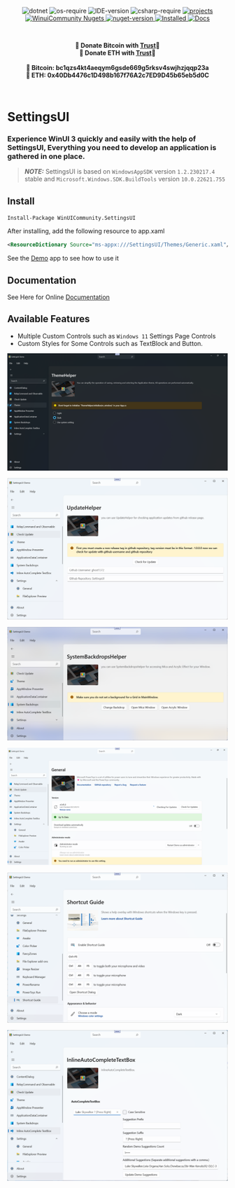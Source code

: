 ﻿<p align="center">
    <img alt="dotnet" src="https://img.shields.io/badge/.net-%3E=6.0-brightgreen"/>
    <img alt="os-require" src="https://img.shields.io/badge/OS-%3E%3D%20Windows%2010%20Build%201809-orange"/>
    <img alt="IDE-version" src="https://img.shields.io/badge/IDE-vs2022-red"/>
    <img alt="csharp-require" src="https://img.shields.io/badge/CSharp-Latest-yellow"/>
    <a href="https://github.com/WinUICommunity">
        <img alt="projects" src="https://img.shields.io/badge/WinUICommunity-Projects-green"></img>
    </a> 
    <a href="https://www.nuget.org/profiles/WinUICommunity">
        <img alt="WinuiCommunity Nugets" src="https://img.shields.io/badge/WinUICommunity-Nugets-green"></img>
    </a> 
    <a href="https://www.nuget.org/packages/WinUICommunity.SettingsUI">
        <img alt="nuget-version" src="https://img.shields.io/nuget/v/WinUICommunity.SettingsUI.svg"></img>
    </a> 
    <a href="https://www.nuget.org/packages/WinUICommunity.SettingsUI">
        <img alt="Installed" src="https://img.shields.io/nuget/dt/WinUICommunity.SettingsUI?color=brightgreen&label=Installs"></img>
    </a> 
    <a href="https://ghost1372.github.io/winUICommunity/">
        <img alt="Docs" src="https://img.shields.io/badge/Document-Here-critical"></img>
    </a> 
</p>

<br>
<p align="center">
	<b>🙌 Donate Bitcoin with <a href="https://link.trustwallet.com/send?coin=0&address=bc1qzs4kt4aeqym6gsde669g5rksv4swjhzjqqp23a">Trust</a>🙌</b><br>
	<b>🙌 Donate ETH with <a href="https://link.trustwallet.com/send?coin=60&address=0x40Db4476c1D498b167f76A2c7ED9D45b65eb5d0C">Trust</a>🙌</b><br><br>
	<b>🙌 Bitcoin: bc1qzs4kt4aeqym6gsde669g5rksv4swjhzjqqp23a<br></b>
	<b>🙌 ETH: 0x40Db4476c1D498b167f76A2c7ED9D45b65eb5d0C</b>
</p>
<br>

# SettingsUI
 
### Experience WinUI 3 quickly and easily with the help of SettingsUI, Everything you need to develop an application is gathered in one place.

> **_NOTE:_** SettingsUI is based on `WindowsAppSDK` version `1.2.230217.4` stable and `Microsoft.Windows.SDK.BuildTools` version `10.0.22621.755`

## Install
```
Install-Package WinUICommunity.SettingsUI
```

After installing, add the following resource to app.xaml

```xml
<ResourceDictionary Source="ms-appx:///SettingsUI/Themes/Generic.xaml"/>
```

See the [Demo](https://github.com/winUICommunity/DemoApp) app to see how to use it

## Documentation

See Here for Online [Documentation](https://ghost1372.github.io/winUICommunity/)

## Available Features

- Multiple Custom Controls such as `Windows 11` Settings Page Controls
- Custom Styles for Some Controls such as TextBlock and Button.

![SettingsUI](https://raw.githubusercontent.com/ghost1372/Resources/main/SettingsUI/0.png)

![SettingsUI](https://raw.githubusercontent.com/ghost1372/Resources/main/SettingsUI/1.png)

![SettingsUI](https://raw.githubusercontent.com/ghost1372/Resources/main/SettingsUI/5.png)

![SettingsUI](https://raw.githubusercontent.com/ghost1372/Resources/main/SettingsUI/2.png)

![SettingsUI](https://raw.githubusercontent.com/ghost1372/Resources/main/SettingsUI/3.png)

![SettingsUI](https://raw.githubusercontent.com/ghost1372/Resources/main/SettingsUI/4.png)
